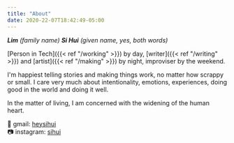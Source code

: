 ```yaml
---
title: "About"
date: 2020-22-07T18:42:49-05:00
---
```


_**Lim** (family name) **Si Hui** (given name, yes, both words)_

[Person in Tech]({{< ref "/working" >}}) by day, [writer]({{< ref "/writing" >}}) and [artist]({{< ref "/making" >}}) by night, improviser by the weekend.

I'm happiest telling stories and making things work, no matter how scrappy or small. I care very much about intentionality, emotions, experiences, doing good in the world and doing it well.

In the matter of living, I am concerned with the widening of the human heart.

📮 gmail: [heysihui](mailto:heysihui@gmail.com)\
📷 instagram: [sihui](https://instagram.com/sihui)
